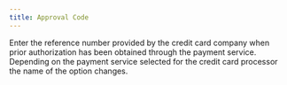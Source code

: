 ```yaml
---
title: Approval Code
---
```



Enter the reference number provided by the credit card company when  prior authorization has been obtained through the payment service. Depending  on the payment service selected for the credit card processor the name  of the option changes.
